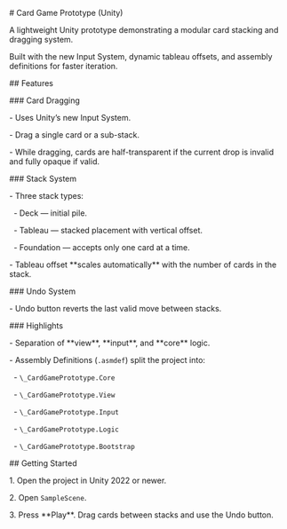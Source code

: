 \# Card Game Prototype (Unity)



A lightweight Unity prototype demonstrating a modular card stacking and dragging system.

Built with the new Input System, dynamic tableau offsets, and assembly definitions for faster iteration.



\## Features



\### Card Dragging

\- Uses Unity’s new Input System.

\- Drag a single card or a sub-stack.

\- While dragging, cards are half-transparent if the current drop is invalid and fully opaque if valid.



\### Stack System

\- Three stack types:

&nbsp; - Deck — initial pile.

&nbsp; - Tableau — stacked placement with vertical offset.

&nbsp; - Foundation — accepts only one card at a time.

\- Tableau offset \*\*scales automatically\*\* with the number of cards in the stack.



\### Undo System

\- Undo button reverts the last valid move between stacks.



\### Highlights

\- Separation of \*\*view\*\*, \*\*input\*\*, and \*\*core\*\* logic.

\- Assembly Definitions (`.asmdef`) split the project into:

&nbsp; - `\_CardGamePrototype.Core`

&nbsp; - `\_CardGamePrototype.View`

&nbsp; - `\_CardGamePrototype.Input`

&nbsp; - `\_CardGamePrototype.Logic`

&nbsp; - `\_CardGamePrototype.Bootstrap`



\## Getting Started

1\. Open the project in Unity 2022 or newer.

2\. Open `SampleScene`.

3\. Press \*\*Play\*\*. Drag cards between stacks and use the Undo button.





